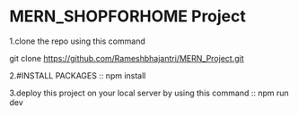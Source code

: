 # MERN_SHOPFORHOME Project

1.clone the repo using this command

git clone https://github.com/Rameshbhajantri/MERN_Project.git


2.#INSTALL PACKAGES ::
npm install

3.deploy this project on your local server by using this command ::
npm run dev



